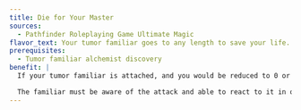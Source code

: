 ```yaml
---
title: Die for Your Master
sources:
  - Pathfinder Roleplaying Game Ultimate Magic
flavor_text: Your tumor familiar goes to any length to save your life.
prerequisites:
  - Tumor familiar alchemist discovery
benefit: |
  If your tumor familiar is attached, and you would be reduced to 0 or fewer hit points by damage in combat (from a weapon or other blow, not a spell or special ability), the familiar throws itself in the way of the attack as an immediate action. If it makes a Reflex saving throw (DC = damage dealt), it takes all the damage from the attack; if it fails, it takes half damage and you take half damage.

  The familiar must be aware of the attack and able to react to it in order to use this ability, and it can only do this once per day---if it is denied its Dexterity bonus to AC, it can't use this ability. Since this effect would not normally allow the familiar to make a Reflex save for half damage, its improved evasion ability does not apply on this saving throw.
---
```


